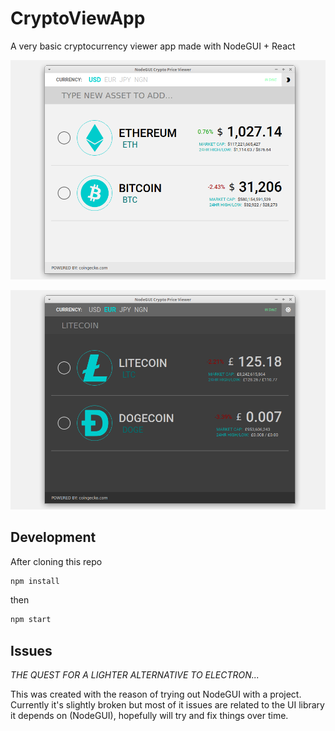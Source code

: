 # CryptoViewApp

A very basic cryptocurrency viewer app made with NodeGUI + React

![Screenshot Lightmode](/assets/images/preview-light-mode.png?raw=true)

![Screenshot DarkMode](/assets/images/preview-dark-mode.png?raw=true)

## Development

After cloning this repo

```bash
npm install
```

then

```bash
npm start
```

## Issues

_THE QUEST FOR A LIGHTER ALTERNATIVE TO ELECTRON..._

This was created with the reason of trying out NodeGUI with a project. Currently it's slightly broken but most of it issues are related to the UI library it depends on (NodeGUI), hopefully will try and fix things over time.
